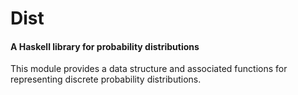 # Dist

#### A Haskell library for probability distributions

This module provides a data structure and associated functions for
representing discrete probability distributions.


